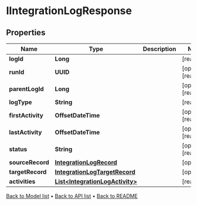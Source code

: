 

# IIntegrationLogResponse


## Properties

| Name | Type | Description | Notes |
|------------ | ------------- | ------------- | -------------|
|**logId** | **Long** |  |  [readonly] |
|**runId** | **UUID** |  |  [optional] [readonly] |
|**parentLogId** | **Long** |  |  [optional] [readonly] |
|**logType** | **String** |  |  [readonly] |
|**firstActivity** | **OffsetDateTime** |  |  [optional] [readonly] |
|**lastActivity** | **OffsetDateTime** |  |  [optional] [readonly] |
|**status** | **String** |  |  [optional] [readonly] |
|**sourceRecord** | [**IntegrationLogRecord**](IntegrationLogRecord.md) |  |  [optional] |
|**targetRecord** | [**IntegrationLogTargetRecord**](IntegrationLogTargetRecord.md) |  |  [optional] |
|**activities** | [**List&lt;IntegrationLogActivity&gt;**](IntegrationLogActivity.md) |  |  [readonly] |



[Back to Model list](../README.md#documentation-for-models) &#8226; [Back to API list](../README.md#documentation-for-api-endpoints) &#8226; [Back to README](../README.md)


